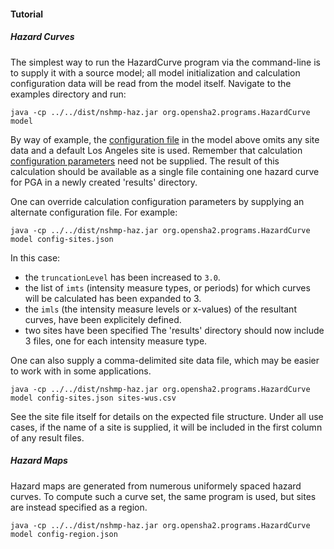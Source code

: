 #### Tutorial

##### Hazard Curves
The simplest way to run the HazardCurve program via the command-line is to supply it with a source model; all model initialization and calculation configuration data will be read from the model itself. Navigate to the examples directory and run:
```
java -cp ../../dist/nshmp-haz.jar org.opensha2.programs.HazardCurve model
```
By way of example, the [configuration file](https://github.com/usgs/nshmp-haz/blob/master/etc/examples/model/config.json) in the model above omits any site data and a default Los Angeles site is used. Remember that calculation [configuration parameters](https://github.com/usgs/nshmp-haz/wiki/Configuration) need not be supplied. The result of this calculation should be available as a single file containing one hazard curve for PGA in a newly created 'results' directory.

One can override calculation configuration parameters by supplying an alternate configuration file. For example:
```
java -cp ../../dist/nshmp-haz.jar org.opensha2.programs.HazardCurve model config-sites.json
```
In this case:
* the `truncationLevel` has been increased to `3.0`.
* the list of `imts` (intensity measure types, or periods) for which curves will be calculated has been expanded to 3.
* the `imls` (the intensity measure levels or x-values) of the resultant curves, have been explicitely defined.
* two sites have been specified
The 'results' directory should now include 3 files, one for each intensity measure type.

One can also supply a comma-delimited site data file, which may be easier to work with in some applications.
```
java -cp ../../dist/nshmp-haz.jar org.opensha2.programs.HazardCurve model config-sites.json sites-wus.csv
```
See the site file itself for details on the expected file structure. Under all use cases, if the name of a site is supplied, it will be included in the first column of any result files.

##### Hazard Maps
Hazard maps are generated from numerous uniformely spaced hazard curves. To compute such a curve set, the same program is used, but sites are instead specified as a region.
```
java -cp ../../dist/nshmp-haz.jar org.opensha2.programs.HazardCurve model config-region.json
```

